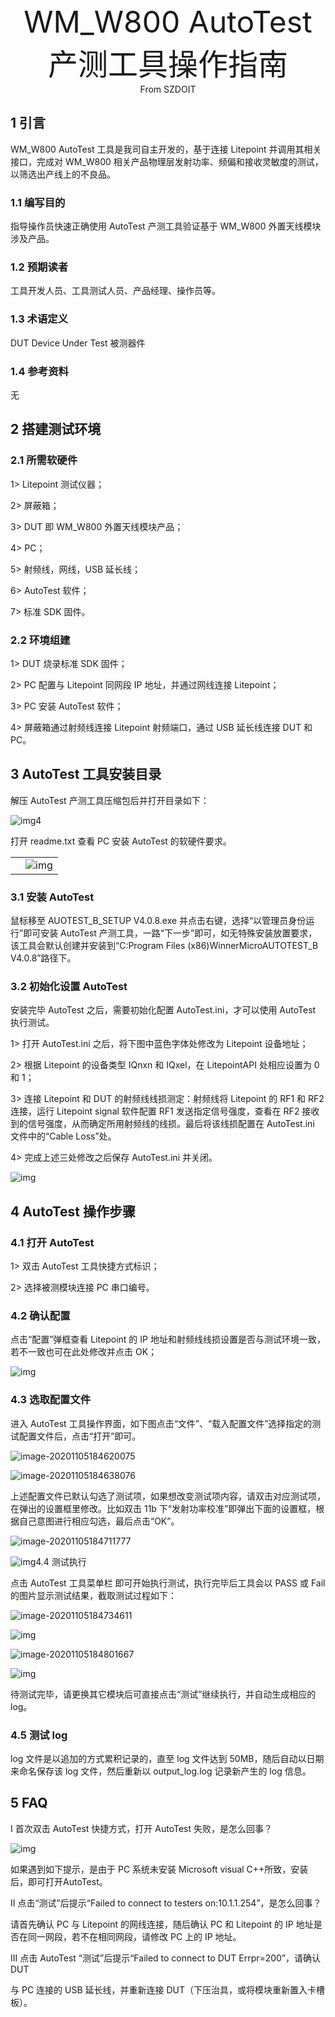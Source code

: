 <center><font size=10> WM_W800 AutoTest 产测工具操作指南 </center></font>
<center> From SZDOIT</center>

## 1 引言

WM_W800 AutoTest 工具是我司自主开发的，基于连接 Litepoint 并调用其相关接口，完成对 WM_W800 相关产品物理层发射功率、频偏和接收灵敏度的测试，以筛选出产线上的不良品。

### 1.1 编写目的

指导操作员快速正确使用 AutoTest 产测工具验证基于 WM_W800 外置天线模块涉及产品。

### 1.2 预期读者

工具开发人员、工具测试人员、产品经理、操作员等。

### 1.3 术语定义

DUT Device Under Test 被测器件

### 1.4 参考资料

无

## 2 搭建测试环境

### 2.1 所需软硬件

1> Litepoint 测试仪器；

2> 屏蔽箱；

3> DUT 即 WM_W800 外置天线模块产品；

4> PC；

5> 射频线，网线，USB 延长线；

6> AutoTest 软件；

7> 标准 SDK 固件。

### 2.2 环境组建

1> DUT 烧录标准 SDK 固件；

2> PC 配置与 Litepoint 同网段 IP 地址，并通过网线连接 Litepoint；

3> PC 安装 AutoTest 软件；

4> 屏蔽箱通过射频线连接 Litepoint 射频端口，通过 USB 延长线连接 DUT 和 PC。

## 3 AutoTest 工具安装目录

解压 AutoTest 产测工具压缩包后并打开目录如下：

![img](https://github.com/SmartArduino/zhdocs/raw/master/W_Series/W800/Tools/UseGuide/wps2.png)4



打开 readme.txt 查看 PC 安装 AutoTest 的软硬件要求。



|      |                                                              |
| ---- | ------------------------------------------------------------ |
|      | ![img](https://github.com/SmartArduino/zhdocs/raw/master/W_Series/W800/Tools/UseGuide/wps3.jpg) |

### 3.1 安装 AutoTest

鼠标移至 AUOTEST_B_SETUP V4.0.8.exe 并点击右键，选择“以管理员身份运行”即可安装 AutoTest 产测工具，一路“下一步”即可，如无特殊安装放置要求，该工具会默认创建并安装到“C:Program Files (x86)WinnerMicroAUTOTEST_B V4.0.8”路径下。

### 3.2 初始化设置 AutoTest

安装完毕 AutoTest 之后，需要初始化配置 AutoTest.ini，才可以使用 AutoTest 执行测试。

1> 打开 AutoTest.ini 之后，将下图中蓝色字体处修改为 Litepoint 设备地址；

2> 根据 Litepoint 的设备类型 IQnxn 和 IQxel，在 LitepointAPI 处相应设置为 0 和 1；

3> 连接 Litepoint 和 DUT 的射频线线损测定：射频线将 Litepoint 的 RF1 和 RF2 连接，运行 Litepoint signal 软件配置 RF1 发送指定信号强度，查看在 RF2 接收到的信号强度，从而确定所用射频线的线损。最后将该线损配置在 AutoTest.ini 文件中的“Cable Loss”处。

4> 完成上述三处修改之后保存 AutoTest.ini 并关闭。

  ![img](https://github.com/SmartArduino/zhdocs/raw/master/W_Series/W800/Tools/UseGuide/wps4.jpg)

## 4 AutoTest 操作步骤

### 4.1 打开 AutoTest

1> 双击 AutoTest 工具快捷方式标识；

2> 选择被测模块连接 PC 串口编号。

### 4.2 确认配置

点击“配置”弹框查看 Litepoint 的 IP 地址和射频线线损设置是否与测试环境一致，若不一致也可在此处修改并点击 OK；

  ![img](https://github.com/SmartArduino/zhdocs/raw/master/W_Series/W800/Tools/UseGuide/wps5.jpg) 



### 4.3 选取配置文件

进入 AutoTest 工具操作界面，如下图点击“文件”、“载入配置文件”选择指定的测试配置文件后，点击“打开”即可。

![image-20201105184620075](https://github.com/SmartArduino/zhdocs/raw/master/W_Series/W800/Tools/UseGuide/image-20201105184620075.png)



![image-20201105184638076](https://github.com/SmartArduino/zhdocs/raw/master/W_Series/W800/Tools/UseGuide/image-20201105184638076.png)

上述配置文件已默认勾选了测试项，如果想改变测试项内容，请双击对应测试项，在弹出的设置框里修改。比如双击 11b 下“发射功率校准”即弹出下面的设置框，根据自己意图进行相应勾选，最后点击“OK”。

![image-20201105184711777](https://github.com/SmartArduino/zhdocs/raw/master/W_Series/W800/Tools/UseGuide/image-20201105184711777.png)

![img](https://github.com/SmartArduino/zhdocs/raw/master/W_Series/W800/Tools/UseGuide/wps9.png)4.4 测试执行

点击 AutoTest 工具菜单栏 即可开始执行测试，执行完毕后工具会以 PASS 或 Fail 的图片显示测试结果，截取测试过程如下：

![image-20201105184734611](https://github.com/SmartArduino/zhdocs/raw/master/W_Series/W800/Tools/UseGuide/image-20201105184734611.png)

![img](https://github.com/SmartArduino/zhdocs/raw/master/W_Series/W800/Tools/UseGuide/wps11.png)

![image-20201105184801667](https://github.com/SmartArduino/zhdocs/raw/master/W_Series/W800/Tools/UseGuide/image-20201105184801667.png)

![img](https://github.com/SmartArduino/zhdocs/raw/master/W_Series/W800/Tools/UseGuide/wps13.png)

待测试完毕，请更换其它模块后可直接点击“测试”继续执行，并自动生成相应的 log。

### 4.5 测试 log

log 文件是以追加的方式累积记录的，直至 log 文件达到 50MB，随后自动以日期来命名保存该 log 文件，然后重新以 output_log.log 记录新产生的 log 信息。

## 5 FAQ

I 首次双击 AutoTest 快捷方式，打开 AutoTest 失败，是怎么回事？

![img](https://github.com/SmartArduino/zhdocs/raw/master/W_Series/W800/Tools/UseGuide/wps15.png)

如果遇到如下提示，是由于 PC 系统未安装 Microsoft visual C++所致，安装后，即可打开AutoTest。

II 点击“测试”后提示“Failed to connect to testers on:10.1.1.254”，是怎么回事？

请首先确认 PC 与 Litepoint 的网线连接，随后确认 PC 和 Litepoint 的 IP 地址是否在同一网段，若不在相同网段，请修改 PC 上的 IP 地址。

III 点击 AutoTest “测试”后提示“Failed to connect to DUT Errpr=200”，请确认 DUT

与 PC 连接的 USB 延长线，并重新连接 DUT（下压治具，或将模块重新置入卡槽板）。

 